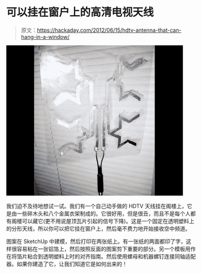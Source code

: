 # 可以挂在窗户上的高清电视天线

> 原文：<https://hackaday.com/2012/06/15/hdtv-antenna-that-can-hang-in-a-window/>

![](img/c4a754919d673f7f1d0429c4f6236d09.png "FlexibleFractalAntennav1")

我们迫不及待地想试一试。我们有一个自己动手做的 HDTV 天线挂在阁楼上，它是由一些碎木头和八个金属衣架制成的。它很好用，但是很丑，而且不是每个人都有阁楼可以藏它(更不用说屋顶瓦片引起的信号下降)。这是一个固定在透明塑料上的分形天线，所以你可以把它挂在窗户上，然后毫不费力地开始接收空中频道。

图案在 SketchUp 中建模，然后打印在两张纸上。有一张纸的两面都印了字，这样很容易粘在一张铝箔上，然后按照反面的图案剪下重要的部分。另一个模板用作在将箔片粘合到透明塑料上时的对齐指南。然后使用螺母和机器螺钉连接同轴适配器。如果你建造了它，让我们知道它是如何出来的！
